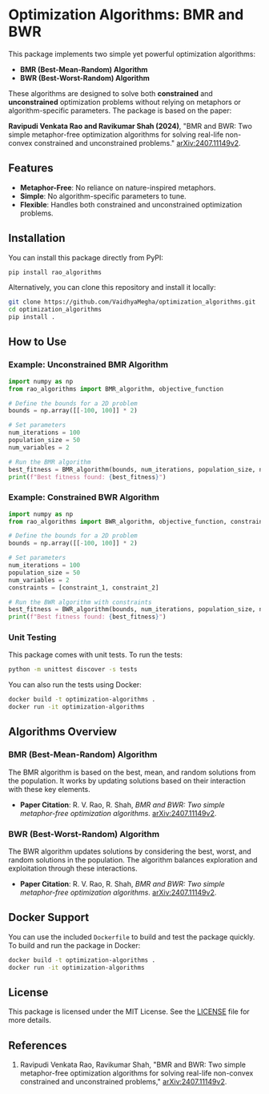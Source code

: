 # Optimization Algorithms: BMR and BWR

This package implements two simple yet powerful optimization algorithms:
- **BMR (Best-Mean-Random) Algorithm**
- **BWR (Best-Worst-Random) Algorithm**

These algorithms are designed to solve both **constrained** and **unconstrained** optimization problems without relying on metaphors or algorithm-specific parameters. The package is based on the paper:

**Ravipudi Venkata Rao and Ravikumar Shah (2024)**, "BMR and BWR: Two simple metaphor-free optimization algorithms for solving real-life non-convex constrained and unconstrained problems." [arXiv:2407.11149v2](https://arxiv.org/abs/2407.11149).

## Features

- **Metaphor-Free**: No reliance on nature-inspired metaphors.
- **Simple**: No algorithm-specific parameters to tune.
- **Flexible**: Handles both constrained and unconstrained optimization problems.
  
## Installation

You can install this package directly from PyPI:

```bash
pip install rao_algorithms
```

Alternatively, you can clone this repository and install it locally:

```bash
git clone https://github.com/VaidhyaMegha/optimization_algorithms.git
cd optimization_algorithms
pip install .
```

## How to Use

### Example: Unconstrained BMR Algorithm

```python
import numpy as np
from rao_algorithms import BMR_algorithm, objective_function

# Define the bounds for a 2D problem
bounds = np.array([[-100, 100]] * 2)

# Set parameters
num_iterations = 100
population_size = 50
num_variables = 2

# Run the BMR algorithm
best_fitness = BMR_algorithm(bounds, num_iterations, population_size, num_variables, objective_function)
print(f"Best fitness found: {best_fitness}")
```

### Example: Constrained BWR Algorithm

```python
import numpy as np
from rao_algorithms import BWR_algorithm, objective_function, constraint_1, constraint_2

# Define the bounds for a 2D problem
bounds = np.array([[-100, 100]] * 2)

# Set parameters
num_iterations = 100
population_size = 50
num_variables = 2
constraints = [constraint_1, constraint_2]

# Run the BWR algorithm with constraints
best_fitness = BWR_algorithm(bounds, num_iterations, population_size, num_variables, objective_function, constraints)
print(f"Best fitness found: {best_fitness}")
```

### Unit Testing

This package comes with unit tests. To run the tests:

```bash
python -m unittest discover -s tests
```

You can also run the tests using Docker:

```bash
docker build -t optimization-algorithms .
docker run -it optimization-algorithms
```

## Algorithms Overview

### BMR (Best-Mean-Random) Algorithm

The BMR algorithm is based on the best, mean, and random solutions from the population. It works by updating solutions based on their interaction with these key elements.

- **Paper Citation**: R. V. Rao, R. Shah, *BMR and BWR: Two simple metaphor-free optimization algorithms*. [arXiv:2407.11149v2](https://arxiv.org/abs/2407.11149).

### BWR (Best-Worst-Random) Algorithm

The BWR algorithm updates solutions by considering the best, worst, and random solutions in the population. The algorithm balances exploration and exploitation through these interactions.

- **Paper Citation**: R. V. Rao, R. Shah, *BMR and BWR: Two simple metaphor-free optimization algorithms*. [arXiv:2407.11149v2](https://arxiv.org/abs/2407.11149).

## Docker Support

You can use the included `Dockerfile` to build and test the package quickly. To build and run the package in Docker:

```bash
docker build -t optimization-algorithms .
docker run -it optimization-algorithms
```

## License

This package is licensed under the MIT License. See the [LICENSE](LICENSE) file for more details.

## References

1. Ravipudi Venkata Rao, Ravikumar Shah, "BMR and BWR: Two simple metaphor-free optimization algorithms for solving real-life non-convex constrained and unconstrained problems," [arXiv:2407.11149v2](https://arxiv.org/abs/2407.11149).